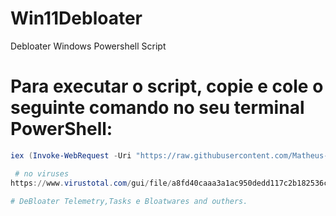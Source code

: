 # Win11Debloater
Debloater Windows Powershell Script

 # Para executar o script, copie e cole o seguinte comando no seu terminal PowerShell:

```powershell
iex (Invoke-WebRequest -Uri "https://raw.githubusercontent.com/Matheus-TestUser1/Win11Debloater/main/win11debloater.ps1").Content

 # no viruses
https://www.virustotal.com/gui/file/a8fd40caaa3a1ac950dedd117c2b182536c77c3a01dc4f76739cac82f0bde1d7?nocache=1

# DeBloater Telemetry,Tasks e Bloatwares and outhers.
